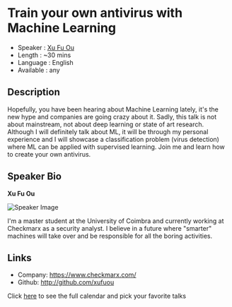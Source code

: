 Train your own antivirus with Machine Learning
========================

* Speaker   : [Xu Fu Ou](https://pixels.camp/xufuou)
* Length    : ~30 mins
* Language  : English
* Available : any

Description
-----------

Hopefully, you have been hearing about Machine Learning lately, it's the new hype and companies are going crazy about it. Sadly, this talk is not about mainstream, not about deep learning or state of art research. Although I will definitely talk about ML, it will be through my personal experience and I will showcase a classification problem (virus detection) where ML can be applied with supervised learning. Join me and learn how to create your own antivirus.  

Speaker Bio
-----------

**Xu Fu Ou**

![Speaker Image](https://avatars1.githubusercontent.com/u/9981653?v=4&s=460)

I'm a master student at the University of Coimbra and currently working at Checkmarx as a security analyst. I believe in a future where "smarter" machines will take over and be responsible for all the boring activities.

Links
-----

* Company: https://www.checkmarx.com/
* Github: http://github.com/xufuou

Click [here][1] to see the full calendar and pick your favorite talks

[1]: https://pixels.camp/schedule/
